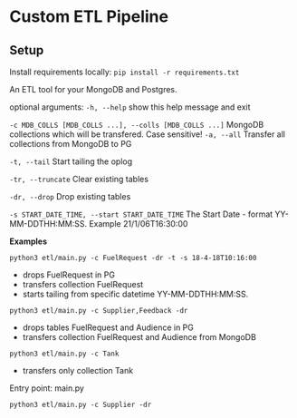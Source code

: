 # Custom ETL Pipeline

## Setup
Install requirements locally: `pip install -r requirements.txt`

An ETL tool for your MongoDB and Postgres.

optional arguments:
`-h, --help` show this help message and exit

`-c MDB_COLLS [MDB_COLLS ...], --colls [MDB_COLLS ...]`
MongoDB collections which will be transfered. Case
sensitive!
`-a, --all` Transfer all collections from MongoDB to PG

`-t, --tail` Start tailing the oplog

`-tr, --truncate` Clear existing tables

`-dr, --drop` Drop existing tables

`-s START_DATE_TIME, --start START_DATE_TIME`
The Start Date - format YY-MM-DDTHH:MM:SS. Example
21/1/06T16:30:00

**Examples**

`python3 etl/main.py -c FuelRequest -dr -t -s 18-4-18T10:16:00`

* drops FuelRequest in PG
* transfers collection FuelRequest
* starts tailing from specific datetime YY-MM-DDTHH:MM:SS.

`python3 etl/main.py -c Supplier,Feedback -dr`

* drops tables FuelRequest and Audience in PG
* transfers collection FuelRequest and Audience from MongoDB

`python3 etl/main.py -c Tank`

* transfers only collection Tank

Entry point: main.py

`python3 etl/main.py -c Supplier -dr`
